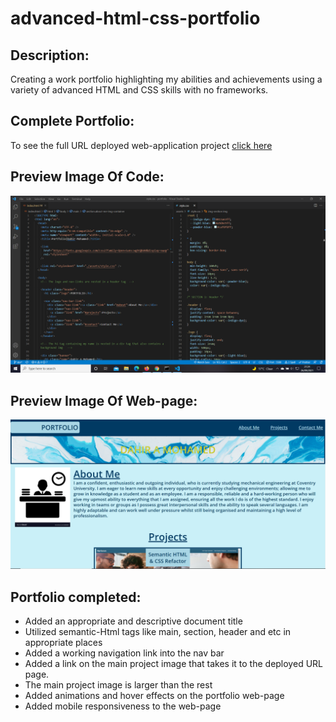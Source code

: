 # advanced-html-css-portfolio

## Description:

Creating a work portfolio highlighting my abilities and achievements using a variety of advanced HTML and CSS skills with no frameworks.

## Complete Portfolio:

To see the full URL deployed web-application project <a href="https://dmo17.github.io/portfolio/">click here </a>

## Preview Image Of Code:

![code-preview](./assets/screenshots/screenshot-code-preview.png)

## Preview Image Of Web-page:

![web-page-preview](./assets/screenshots/portfolio-secreenshot-preview.png)

## Portfolio completed:

- Added an appropriate and descriptive document title
- Utilized semantic-Html tags like main, section, header and etc in appropriate places
- Added a working navigation link into the nav bar
- Added a link on the main project image that takes it to the deployed URL page.
- The main project image is larger than the rest
- Added animations and hover effects on the portfolio web-page
- Added mobile responsiveness to the web-page
